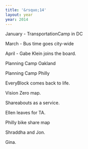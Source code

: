 ```yaml
---
title: '&rsquo;14'
layout: year
year: 2014
---
```



January - TransportationCamp in DC

March - Bus time goes city-wide

April - Gabe Klein joins the board.

Planning Camp Oakland

Planning Camp Philly

EveryBlock comes back to life.

Vision Zero map.

Shareabouts as a service.

Ellen leaves for TA. 

Philly bike share map

Shraddha and Jon.

Gina.